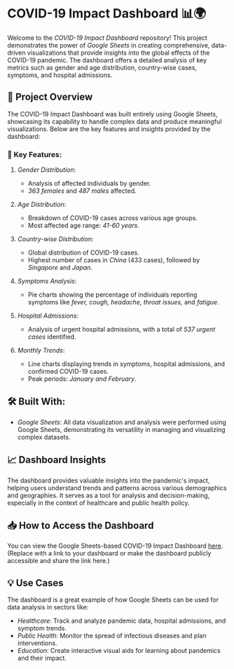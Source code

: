# COVID-19 Impact Dashboard 📊🌍

Welcome to the *COVID-19 Impact Dashboard* repository! This project demonstrates the power of *Google Sheets* in creating comprehensive, data-driven visualizations that provide insights into the global effects of the COVID-19 pandemic. The dashboard offers a detailed analysis of key metrics such as gender and age distribution, country-wise cases, symptoms, and hospital admissions.

## 🌟 Project Overview

The COVID-19 Impact Dashboard was built entirely using Google Sheets, showcasing its capability to handle complex data and produce meaningful visualizations. Below are the key features and insights provided by the dashboard:

### 📌 Key Features:
1. *Gender Distribution*:
   - Analysis of affected individuals by gender.
   - *363 females* and *487 males* affected.

2. *Age Distribution*:
   - Breakdown of COVID-19 cases across various age groups.
   - Most affected age range: *41-60 years*.

3. *Country-wise Distribution*:
   - Global distribution of COVID-19 cases.
   - Highest number of cases in *China* (433 cases), followed by *Singapore* and *Japan*.

4. *Symptoms Analysis*:
   - Pie charts showing the percentage of individuals reporting symptoms like *fever, cough, headache, throat issues,* and *fatigue*.

5. *Hospital Admissions*:
   - Analysis of urgent hospital admissions, with a total of *537 urgent cases* identified.

6. *Monthly Trends*:
   - Line charts displaying trends in symptoms, hospital admissions, and confirmed COVID-19 cases.
   - Peak periods: *January and February*.

## 🛠 Built With:
- *Google Sheets*: All data visualization and analysis were performed using Google Sheets, demonstrating its versatility in managing and visualizing complex datasets.

## 📈 Dashboard Insights

The dashboard provides valuable insights into the pandemic's impact, helping users understand trends and patterns across various demographics and geographies. It serves as a tool for analysis and decision-making, especially in the context of healthcare and public health policy.

## 📥 How to Access the Dashboard

You can view the Google Sheets-based COVID-19 Impact Dashboard [here](#). (Replace with a link to your dashboard or make the dashboard publicly accessible and share the link here.)

## 💡 Use Cases

The dashboard is a great example of how Google Sheets can be used for data analysis in sectors like:
- *Healthcare*: Track and analyze pandemic data, hospital admissions, and symptom trends.
- *Public Health*: Monitor the spread of infectious diseases and plan interventions.
- *Education*: Create interactive visual aids for learning about pandemics and their impact.
